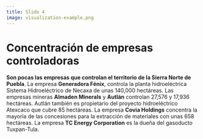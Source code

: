 ```yaml
---
title: Slide 4
image: visualization-example.png
---
```


# Concentración de empresas controladoras

**Son pocas las empresas que controlan el territorio de  la Sierra Norte de Puebla**. La empresa **Generadora Fénix**, controla la planta hidroeléctrica Sistema Hidroeléctrico de Necaxa de unas 140,000 hectáreas. Las empresas mineras **Almaden Minerals** y **Autlán** controlan 27,576 y 17,936 hectáreas. Autlán también es propietario del proyecto hidroeléctrico Atexcaco que cubre 85 hectáreas. La empresa **Covia Holdings** concentra la mayoría de las concesiones para la extracción de materiales con unas 658 hectáreas. La empresa **TC Energy Corporation** es la dueña del gasoducto Tuxpan-Tula.
